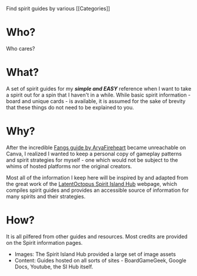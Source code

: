 Find spirit guides by various [[Categories]]


# Who?

Who cares?
# What?

A set of spirit guides for my ***simple and EASY*** reference when I want to take a spirit out for a spin that I haven't in a while. While basic spirit information - board and unique cards - is available, it is assumed for the sake of brevity that these things do not need to be explained to you.
# Why?

After the incredible [Fangs guide by AryaFireheart](https://www.canva.com/design/DAFGPZG6-bU/qG-wqaOrgRNwNKwfKr5xSA/view#9) became unreachable on Canva, I realized I wanted to keep a personal copy of gameplay patterns and spirit strategies for myself - one which would not be subject to the whims of hosted platforms nor the original creators.

Most all of the information I keep here will be inspired by and adapted from the great work of the [LatentOctopus Spirit Island Hub](https://latentoctopus.github.io/) webpage, which compiles spirit guides and provides an accessible source of information for many spirits and their strategies.
# How?

It is all pilfered from other guides and resources. Most credits are provided on the Spirit information pages.
* Images: The Spirit Island Hub provided a large set of image assets
* Content: Guides hosted on all sorts of sites - BoardGameGeek, Google Docs, Youtube, the SI Hub itself.